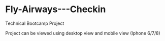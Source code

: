 # Fly-Airways---Checkin
Technical Bootcamp Project

Project can be viewed using desktop view and mobile view (Iphone 6/7/8)
